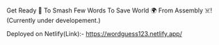 Get Ready 😤 To Smash Few Words To Save World 🌍 From Assembly ☠️!
(Currently under developement.)


Deployed on Netlify(Link):- https://wordguess123.netlify.app/
